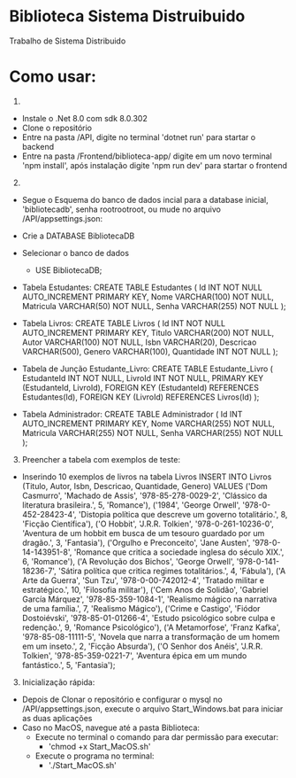 # Biblioteca Sistema Distruibuido
 Trabalho de Sistema Distribuido

# Como usar:
1)
 - Instale o .Net 8.0 com sdk 8.0.302
 - Clone o repositório
 - Entre na pasta /API, digite no terminal 'dotnet run' para startar o backend
 - Entre na pasta /Frontend/biblioteca-app/ digite em um novo terminal 'npm install', após instalação digite 'npm run dev' para startar o frontend

2)
 - Segue o Esquema do banco de dados incial para a database inicial, 'bibliotecadb', senha rootrootroot, ou mude no arquivo /API/appsettings.json:

  - Crie a DATABASE BibliotecaDB
  - Selecionar o banco de dados
    - USE BibliotecaDB;

  - Tabela Estudantes:
    CREATE TABLE Estudantes (
        Id INT NOT NULL AUTO_INCREMENT PRIMARY KEY,
        Nome VARCHAR(100) NOT NULL,
        Matricula VARCHAR(50) NOT NULL,
        Senha VARCHAR(255) NOT NULL
    );

  - Tabela Livros:
    CREATE TABLE Livros (
        Id INT NOT NULL AUTO_INCREMENT PRIMARY KEY,
        Titulo VARCHAR(200) NOT NULL,
        Autor VARCHAR(100) NOT NULL,
        Isbn VARCHAR(20),
        Descricao VARCHAR(500),
        Genero VARCHAR(100),
        Quantidade INT NOT NULL
    );

  - Tabela de Junção Estudante_Livro:
    CREATE TABLE Estudante_Livro (
        EstudanteId INT NOT NULL,
        LivroId INT NOT NULL,
        PRIMARY KEY (EstudanteId, LivroId),
        FOREIGN KEY (EstudanteId) REFERENCES Estudantes(Id),
        FOREIGN KEY (LivroId) REFERENCES Livros(Id)
    );
  
  - Tabela Administrador:
    CREATE TABLE Administrador (
      Id INT AUTO_INCREMENT PRIMARY KEY,
      Nome VARCHAR(255) NOT NULL,
      Matricula VARCHAR(255) NOT NULL,
      Senha VARCHAR(255) NOT NULL
  );


3) Preencher a tabela com exemplos de teste:
  - Inserindo 10 exemplos de livros na tabela Livros
    INSERT INTO Livros (Titulo, Autor, Isbn, Descricao, Quantidade, Genero)
    VALUES 
        ('Dom Casmurro', 'Machado de Assis', '978-85-278-0029-2', 'Clássico da literatura brasileira.', 5, 'Romance'),
        ('1984', 'George Orwell', '978-0-452-28423-4', 'Distopia política que descreve um governo totalitário.', 8, 'Ficção Científica'),
        ('O Hobbit', 'J.R.R. Tolkien', '978-0-261-10236-0', 'Aventura de um hobbit em busca de um tesouro guardado por um dragão.', 3, 'Fantasia'),
        ('Orgulho e Preconceito', 'Jane Austen', '978-0-14-143951-8', 'Romance que critica a sociedade inglesa do século XIX.', 6, 'Romance'),
        ('A Revolução dos Bichos', 'George Orwell', '978-0-141-18236-7', 'Sátira política que critica regimes totalitários.', 4, 'Fábula'),
        ('A Arte da Guerra', 'Sun Tzu', '978-0-00-742012-4', 'Tratado militar e estratégico.', 10, 'Filosofia militar'),
        ('Cem Anos de Solidão', 'Gabriel García Márquez', '978-85-359-1084-1', 'Realismo mágico na narrativa de uma família.', 7, 'Realismo Mágico'),
        ('Crime e Castigo', 'Fiódor Dostoiévski', '978-85-01-01266-4', 'Estudo psicológico sobre culpa e redenção.', 9, 'Romance Psicológico'),
        ('A Metamorfose', 'Franz Kafka', '978-85-08-11111-5', 'Novela que narra a transformação de um homem em um inseto.', 2, 'Ficção Absurda'),
        ('O Senhor dos Anéis', 'J.R.R. Tolkien', '978-85-359-0221-7', 'Aventura épica em um mundo fantástico.', 5, 'Fantasia'); 

3) Inicialização rápida:
  - Depois de Clonar o repositório e configurar o mysql no /API/appsettings.json, execute o arquivo Start_Windows.bat para iniciar as duas aplicações
  - Caso no MacOS, navegue até a pasta Biblioteca: 
    - Execute no terminal o comando para dar permissão para executar:
      - 'chmod +x Start_MacOS.sh'
    - Execute o programa no terminal: 
      - './Start_MacOS.sh' 
